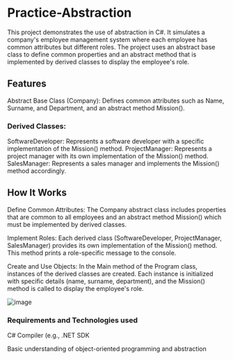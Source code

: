 # Practice-Abstraction

This project demonstrates the use of abstraction in C#. It simulates a company's employee management system where each employee has common attributes but different roles. 
The project uses an abstract base class to define common properties and an abstract method that is implemented by derived classes to display the employee's role.

## Features
Abstract Base Class (Company): Defines common attributes such as Name, Surname, and Department, and an abstract method Mission().

### Derived Classes:

SoftwareDeveloper: Represents a software developer with a specific implementation of the Mission() method.
ProjectManager: Represents a project manager with its own implementation of the Mission() method.
SalesManager: Represents a sales manager and implements the Mission() method accordingly.

## How It Works
Define Common Attributes: The Company abstract class includes properties that are common to all employees and an abstract method Mission() which must be implemented by derived classes.

Implement Roles: Each derived class (SoftwareDeveloper, ProjectManager, SalesManager) provides its own implementation of the Mission() method. This method prints a role-specific message to the console.

Create and Use Objects: In the Main method of the Program class, instances of the derived classes are created. Each instance is initialized with specific details (name, surname, department), and the Mission() method is called to display the employee's role.


![image](https://github.com/user-attachments/assets/56f85093-65ca-4066-a994-267d71659496)

### Requirements and Technologies used
C# Compiler (e.g., .NET SDK

Basic understanding of object-oriented programming and abstraction
